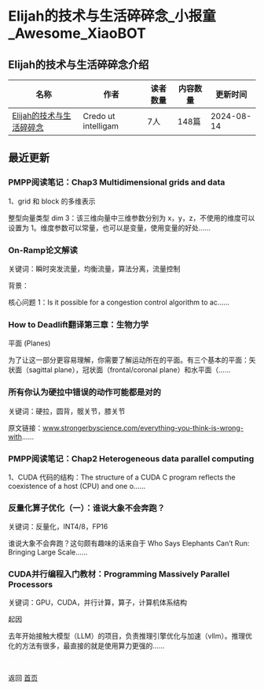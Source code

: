 # Elijah的技术与生活碎碎念_小报童_Awesome_XiaoBOT

## Elijah的技术与生活碎碎念介绍
>   
  


|名称|作者|读者数量|内容数量|更新时间|
|---|---|---|---|---|
|[Elijah的技术与生活碎碎念](https://xiaobot.net/p/aigc4everyone?refer=9c3f1c95-a052-465a-9902-f6d75080262a)|Credo ut intelligam|7人|148篇|2024-08-14|

## 最近更新
### PMPP阅读笔记：Chap3 Multidimensional grids and data

1、grid 和 block 的多维表示

整型向量类型 dim 3：该三维向量中三维参数分别为 x，y，z，不使用的维度可以设置为 1。维度参数可以常量，也可以是变量，使用变量的好处......

### On-Ramp论文解读

关键词：瞬时突发流量，均衡流量，算法分离，流量控制

背景：

核心问题 1：Is it possible for a congestion control algorithm to ac......

### How to Deadlift翻译第三章：生物力学

平面 (Planes)

为了让这一部分更容易理解，你需要了解运动所在的平面。有三个基本的平面：矢状面（sagittal plane），冠状面（frontal/coronal
plane）和水平面（......

### 所有你认为硬拉中错误的动作可能都是对的

关键词：硬拉，圆背，髋关节，膝关节

原文链接：www.strongerbyscience.com/everything-you-think-is-wrong-with......

### PMPP阅读笔记：Chap2 Heterogeneous data parallel computing

1、CUDA 代码的结构：The structure of a CUDA C program reflects the coexistence of a
host (CPU) and one o......

### 反量化算子优化（一）：谁说大象不会奔跑？

关键词：反量化，INT4/8，FP16

谁说大象不会奔跑？这句颇有趣味的话来自于 Who Says Elephants Can’t Run: Bringing Large Scale......

### CUDA并行编程入门教材：Programming Massively Parallel Processors

关键词：GPU，CUDA，并行计算，算子，计算机体系结构

起因

去年开始接触大模型（LLM）的项目，负责推理引擎优化与加速（vllm）。推理优化的方法有很多，最直接的就是使用算力更强的......


<a href="https://github.com/Reno9527/awesome-xiaobot" style="color: white; text-decoration: none;">awesome-xiaobot</a>

返回 [首页](../README.md)
